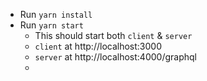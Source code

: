* Run `yarn install`
* Run `yarn start`
  * This should start both `client` & `server`
  * `client` at http://localhost:3000
  * `server` at http://localhost:4000/graphql
  * 

